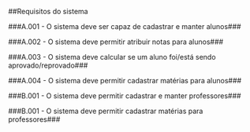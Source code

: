 
##Requisitos do sistema

###A.001 - O sistema deve ser capaz de cadastrar e manter alunos###

###A.002 - O sistema deve permitir atribuir notas para alunos###

###A.003 - O sistema deve calcular se um aluno foi/está sendo aprovado/reprovado###

###A.004 - O sistema deve permitir cadastrar matérias para alunos###

###B.001 - O sistema deve permitir cadastrar e manter professores###

###B.001 - O sistema deve permitir cadastrar matérias para professores###
